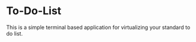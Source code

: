 # To-Do-List
This is a simple terminal based application for virtualizing your standard to do list.
